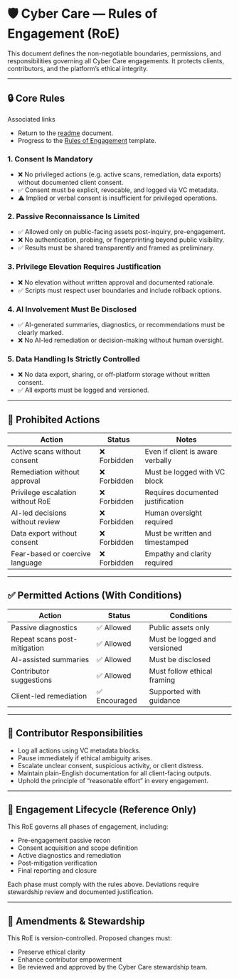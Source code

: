 # 🛡️ Cyber Care — Rules of Engagement (RoE)

This document defines the non-negotiable boundaries, permissions, and responsibilities governing all Cyber Care engagements. It protects clients, contributors, and the platform’s ethical integrity.

---

## 🔒 Core Rules
Associated links
-  Return to the [readme](../README.md) document.
-  Progress to the [Rules of Engagement](./roe-2.md) template.

### 1. Consent Is Mandatory
- ❌ No privileged actions (e.g. active scans, remediation, data exports) without documented client consent.
- ✅ Consent must be explicit, revocable, and logged via VC metadata.
- ⚠️ Implied or verbal consent is insufficient for privileged operations.

### 2. Passive Reconnaissance Is Limited
- ✅ Allowed only on public-facing assets post-inquiry, pre-engagement.
- ❌ No authentication, probing, or fingerprinting beyond public visibility.
- ✅ Results must be shared transparently and framed as preliminary.

### 3. Privilege Elevation Requires Justification
- ❌ No elevation without written approval and documented rationale.
- ✅ Scripts must respect user boundaries and include rollback options.

### 4. AI Involvement Must Be Disclosed
- ✅ AI-generated summaries, diagnostics, or recommendations must be clearly marked.
- ❌ No AI-led remediation or decision-making without human oversight.

### 5. Data Handling Is Strictly Controlled
- ❌ No data export, sharing, or off-platform storage without written consent.
- ✅ All exports must be logged and versioned.

---

## 🚫 Prohibited Actions

| Action                             | Status     | Notes |
|------------------------------------|------------|-------|
| Active scans without consent       | ❌ Forbidden | Even if client is aware verbally |
| Remediation without approval       | ❌ Forbidden | Must be logged with VC block |
| Privilege escalation without RoE   | ❌ Forbidden | Requires documented justification |
| AI-led decisions without review    | ❌ Forbidden | Human oversight required |
| Data export without consent        | ❌ Forbidden | Must be written and timestamped |
| Fear-based or coercive language    | ❌ Forbidden | Empathy and clarity required |

---

## ✅ Permitted Actions (With Conditions)

| Action                             | Status     | Conditions |
|------------------------------------|------------|------------|
| Passive diagnostics                | ✅ Allowed  | Public assets only |
| Repeat scans post-mitigation       | ✅ Allowed  | Must be logged and versioned |
| AI-assisted summaries              | ✅ Allowed  | Must be disclosed |
| Contributor suggestions            | ✅ Allowed  | Must follow ethical framing |
| Client-led remediation             | ✅ Encouraged | Supported with guidance |

---

## 🧭 Contributor Responsibilities

- Log all actions using VC metadata blocks.
- Pause immediately if ethical ambiguity arises.
- Escalate unclear consent, suspicious activity, or client distress.
- Maintain plain-English documentation for all client-facing outputs.
- Uphold the principle of “reasonable effort” in every engagement.

---

## 🔁 Engagement Lifecycle (Reference Only)

This RoE governs all phases of engagement, including:
- Pre-engagement passive recon
- Consent acquisition and scope definition
- Active diagnostics and remediation
- Post-mitigation verification
- Final reporting and closure

Each phase must comply with the rules above. Deviations require stewardship review and documented justification.

---

## 🧾 Amendments & Stewardship

This RoE is version-controlled. Proposed changes must:
- Preserve ethical clarity
- Enhance contributor empowerment
- Be reviewed and approved by the Cyber Care stewardship team.
